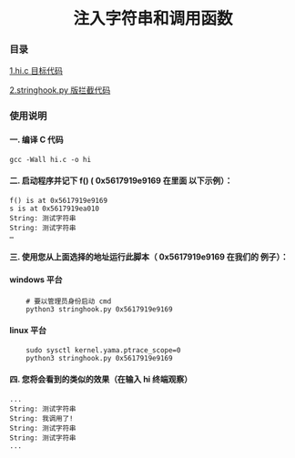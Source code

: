 <div align="center"><h1>注入字符串和调用函数</h1></div>



### 目录

[1.hi.c 目标代码](./hi.c)

[2.stringhook.py 版拦截代码](./stringhook.py)


### 使用说明

#### 一. 编译 C 代码
```
gcc -Wall hi.c -o hi  
```
#### 二. 启动程序并记下 f() ( 0x5617919e9169 在里面 以下示例）： 
```
f() is at 0x5617919e9169
s is at 0x5617919ea010
String: 测试字符串
String: 测试字符串
…
```
#### 三. 使用您从上面选择的地址运行此脚本（ 0x5617919e9169 在我们的 例子）：
#### windows 平台
```
    # 要以管理员身份启动 cmd
    python3 stringhook.py 0x5617919e9169
```
#### linux 平台
```
    sudo sysctl kernel.yama.ptrace_scope=0
    python3 stringhook.py 0x5617919e9169
```

#### 四. 您将会看到的类似的效果（在输入 hi 终端观察）
```
...
String: 测试字符串
String: 我调用了!
String: 测试字符串
String: 测试字符串
...
```